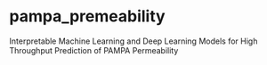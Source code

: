 # pampa_premeability
Interpretable Machine Learning and Deep Learning Models for High Throughput Prediction of PAMPA Permeability
